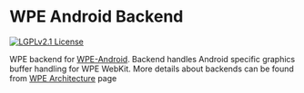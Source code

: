 # WPE Android Backend

[![LGPLv2.1 License](https://img.shields.io/badge/License-LGPLv2.1-blue.svg?style=flat)](/LICENSE.md)

WPE backend for [WPE-Android](https://github.com/Igalia/wpe-android). Backend handles
Android specific graphics buffer handling for WPE WebKit. More details about backends
can be found from [WPE Architecture](https://wpewebkit.org/about/architecture.html) page
